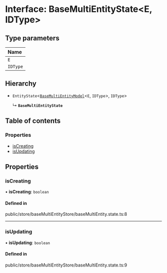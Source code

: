 # Interface: BaseMultiEntityState<E, IDType\>

## Type parameters

| Name |
| :------ |
| `E` |
| `IDType` |

## Hierarchy

- `EntityState`<[`BaseMultiEntityModel`](../wiki/%3Cinternal%3E.BaseMultiEntityModel)<`E`, `IDType`\>, `IDType`\>

  ↳ **`BaseMultiEntityState`**

## Table of contents

### Properties

- [isCreating](../wiki/BaseMultiEntityState#iscreating)
- [isUpdating](../wiki/BaseMultiEntityState#isupdating)

## Properties

### isCreating

• **isCreating**: `boolean`

#### Defined in

public/store/baseMultiEntityStore/baseMultiEntity.state.ts:8

___

### isUpdating

• **isUpdating**: `boolean`

#### Defined in

public/store/baseMultiEntityStore/baseMultiEntity.state.ts:9
